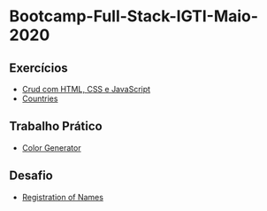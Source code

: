 # Bootcamp-Full-Stack-IGTI-Maio-2020

## Exercícios

   -  [Crud com HTML, CSS e JavaScript](https://github.com/thiagorcode/Bootcamp-Full-Stack-IGTI/tree/master/Módulo-1/JavaSript-Crud "Crud com HTML, CSS e JavaScript")
   -  [Countries](https://github.com/thiagorcode/Bootcamp-Full-Stack-IGTI/tree/master/Módulo-1/Countries "Countries")

## Trabalho Prático
   
   - [Color Generator](https://github.com/thiagorcode/Color-Generator "Color Generator")
      
## Desafio

   - [Registration of Names](https://github.com/thiagorcode/Registration-of-Names "Registration of Names")
